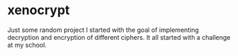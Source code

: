 # xenocrypt
Just some random project I started with the goal of implementing decryption and encryption of different ciphers. It all started with a challenge at my school.

